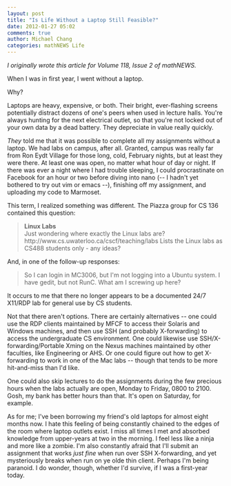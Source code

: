 ```yaml
---
layout: post
title: "Is Life Without a Laptop Still Feasible?"
date: 2012-01-27 05:02
comments: true
author: Michael Chang
categories: mathNEWS Life
---
```


_I originally wrote this article for Volume 118, Issue 2 of mathNEWS._

When I was in first year, I went without a laptop.

Why?

Laptops are heavy, expensive, or both. Their bright, ever-flashing screens potentially distract dozens of one's peers when used in lecture halls. You're always hunting for the next electrical outlet, so that you're not locked out of your own data by a dead battery. They depreciate in value really quickly.

<em>They</em> told me that it was possible to complete all my assignments without a laptop. We had labs on campus, after all. Granted, campus was really far from Ron Eydt Village for those long, cold, February nights, but at least they were there. At least one was open, no matter what hour of day or night. If there was ever a night where I had trouble sleeping, I could procrastinate on Facebook for an hour or two before diving into nano (-- I hadn't yet bothered to try out vim or emacs --), finishing off my assignment, and uploading my code to Marmoset.

This term, I realized something was different. The Piazza group for CS 136 contained this question:

<blockquote>
<strong>Linux Labs</strong><br />
Just wondering where exactly the Linux labs are? http://www.cs.uwaterloo.ca/cscf/teaching/labs Lists the Linux labs as CS488 students only - any ideas?</blockquote>

And, in one of the follow-up responses:

<blockquote>So I can login in MC3006, but I'm not logging into a Ubuntu system. I have gedit, but not RunC. What am I screwing up here?</blockquote>

It occurs to me that there no longer appears to be a documented 24/7 X11/RDP lab for general use by CS students.

Not that there aren't options. There are certainly alternatives -- one could use the RDP clients maintained by MFCF to access their Solaris and Windows machines, and then use SSH (and probably X-forwarding) to access the undergraduate CS environment. One could likewise use SSH/X-forwarding/Portable Xming on the Nexus machines maintained by other faculties, like Engineering or AHS. Or one could figure out how to get X-forwarding to work in one of the Mac labs -- though that tends to be more hit-and-miss than I'd like.

One could also skip lectures to do the assignments during the few precious hours when the labs actually are open, Monday to Friday, 0800 to 2100. Gosh, my bank has better hours than that. It's open on Saturday, for example.

As for me; I've been borrowing my friend's old laptops for almost eight months now. I hate this feeling of being constantly chained to the edges of the room where laptop outlets exist. I miss all times I met and absorbed knowledge from upper-years at two in the morning. I feel less like a ninja and more like a zombie. I'm also constantly afraid that I'll submit an assignment that works <em>just fine</em> when run over SSH X-forwarding, and yet mysteriously breaks when run on ye olde thin client. Perhaps I'm being paranoid. I do wonder, though, whether I'd survive, if I was a first-year today.
